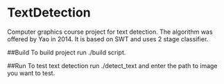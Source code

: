 # TextDetection
Сomputer graphics course project for text detection. The algorithm was offered by Yao in 2014. It is based on SWT and uses 2 stage classifier.

##Build
To build project run ./build script.

##Run
To test text detection run ./detect_text and enter the path to image you want to test.
